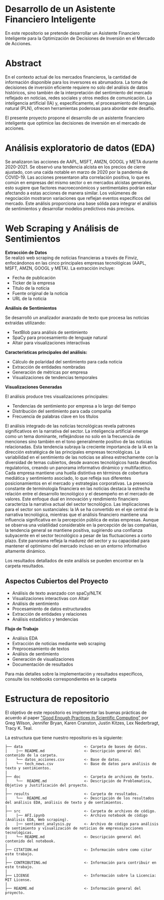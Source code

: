 # Desarrollo de un Asistente Financiero Inteligente

En este repositorio se pretende desarrollar un Asistente Financiero Inteligente para la Optimización de Decisiones de Inversión en el Mercado de Acciones.

# Abstract

En el contexto actual de los mercados financieros, la cantidad de información disponible para los inversores es abrumadora. La toma de decisiones de inversión eficiente requiere no solo del análisis de datos históricos, sino también de la interpretación del sentimiento del mercado reflejado en noticias, redes sociales y otros medios de comunicación. La inteligencia artificial (IA) y, específicamente, el 
procesamiento del lenguaje natural (PLN), ofrecen herramientas poderosas para abordar este desafío.

El presente proyecto propone el desarrollo de un asistente financiero inteligente que optimice las decisiones de inversión en el mercado de acciones.

# Análisis exploratorio de datos (EDA)

Se analizaron las acciones de AAPL, MSFT, AMZN, GOOGL y META durante 2020-2021. Se observó una tendencia alcista en los precios de cierre ajustado, con una caída notable en marzo de 2020 por la pandemia de COVID-19. Las acciones presentaron alta correlación positiva, lo que es común en empresas del mismo sector o en mercados alcistas generales, esto sugiere que factores macroeconómicos y sentimentales podrían estar afectando a estas acciones de manera similar. Los volúmenes de negociación mostraron variaciones que reflejan eventos específicos del mercado. Este análisis proporciona una base sólida para integrar el análisis de sentimientos y desarrollar modelos predictivos más precisos.

# Web Scraping y Análisis de Sentimientos
**Extracción de Datos**  
Se realizó web scraping de noticias financieras a través de Finviz, enfocándonos en las cinco principales empresas tecnológicas (AAPL, MSFT, AMZN, GOOGL y META). La extracción incluye:

- Fecha de publicación
- Ticker de la empresa
- Título de la noticia
- Fuente original de la noticia
- URL de la noticia

**Análisis de Sentimientos**  

Se desarrolló un analizador avanzado de texto que procesa las noticias extraídas utilizando:  

- TextBlob para análisis de sentimiento
- SpaCy para procesamiento de lenguaje natural
- Altair para visualizaciones interactivas

**Características principales del análisis:**  

- Cálculo de polaridad del sentimiento para cada noticia
- Extracción de entidades nombradas
- Generación de métricas por empresa
- Visualizaciones de tendencias temporales

**Visualizaciones Generadas**  

El análisis produce tres visualizaciones principales:  

- Tendencias de sentimiento por empresa a lo largo del tiempo
- Distribución del sentimiento para cada compañía
- Frecuencia de palabras clave en los títulos


El análisis integrado de las noticias tecnológicas revela patrones significativos en la narrativa del sector. La inteligencia artificial emerge como un tema dominante, reflejándose no solo en la frecuencia de menciones sino también en el tono generalmente positivo de las noticias relacionadas. Esta tendencia subraya la creciente importancia de la IA en la dirección estratégica de las principales empresas tecnológicas. La variabilidad en el sentimiento de las noticias se alinea estrechamente con la diversidad de temas cubiertos, desde avances tecnológicos hasta desafíos regulatorios, creando un panorama informativo dinámico y multifacético.
Cada empresa mantiene una huella distintiva en términos de cobertura mediática y sentimiento asociado, lo que refleja sus diferentes posicionamientos en el mercado y estrategias corporativas. La presencia constante de terminología financiera en las noticias destaca la estrecha relación entre el desarrollo tecnológico y el desempeño en el mercado de valores. Este enfoque dual en innovación y rendimiento financiero caracteriza la narrativa actual del sector tecnológico.
Las implicaciones para el sector son sustanciales: la IA se ha convertido en el eje central de la narrativa tecnológica, mientras que el análisis financiero mantiene una influencia significativa en la percepción pública de estas empresas. Aunque se observa una volatilidad considerable en la percepción de las compañías, la tendencia general se mantiene positiva, sugiriendo una confianza subyacente en el sector tecnológico a pesar de las fluctuaciones a corto plazo. Este panorama refleja la madurez del sector y su capacidad para mantener el optimismo del mercado incluso en un entorno informativo altamente dinámico.

Los resultados detallados de este análisis se pueden encontrar en la carpeta resultados.  

## Aspectos Cubiertos del Proyecto

- Análisis de texto avanzado con spaCy/NLTK
- Visualizaciones interactivas con Altair
- Análisis de sentimiento
- Procesamiento de datos estructurados
- Extracción de entidades y relaciones
- Análisis estadístico y tendencias

**Flujo de Trabajo**

- Análisis EDA
- Extracción de noticias mediante web scraping
- Preprocesamiento de textos
- Análisis de sentimiento
- Generación de visualizaciones
- Documentación de resultados

Para más detalles sobre la implementación y resultados específicos, consulte los notebooks correspondientes en la carpeta



# Estructura de repositorio

El objetivo de este repositorio es implementar las buenas prácticas de acuerdo al paper ["Good Enough Practices in Scientific Computing"](https://arxiv.org/abs/1609.00037) por Greg Wilson, Jennifer Bryan, Karen Cranston, Justin Kitzes, Lex Nederbragt, Tracy K. Teal.

La estructura que tiene nuestro repositorio es la siguiente:
    
    ├── data                            <- Carpeta de bases de datos.  
    |    |── README.md                  <- Descripción general del contenido de la carpeta.
    |    └── datos_acciones.csv         <- Base de datos.  
    |    └── tech_news.csv              <- Base de datos para análisis de texto y sentimientos.  
    |      
    ├── doc                             <- Carpeta de archivos de texto.
    |    └──  README.md                 <- Descripción de Problematica, Objetivo y Justificación del proyecto.
    |
    ├── results                         <- Carpeta de resultados.  
    |    └──  README.md                 <- Descripción de los resultados del análisis EDA, análisis de texto y de sentimientos.
    |  
    ├── src                             <- Carpeta de archivos de código.    
    |    |── AFI.ipynb                  <- Archivo notebook de código (Análisis EDA, Web scraping).
    |    |── sentiment_analysis.py      <- Archivo de código para análisis de sentimiento y visualización de noticias de empresas/acciones tecnológicas.
    |    └── README.md                  <- Descripción general del contenido del notebook.
    |  
    ├── CITATION.md                     <- Información sobre como citar este trabajo.  
    |  
    ├── CONTRIBUTING.md                 <- Información para contribuir en este trabajo.  
    |   
    ├── LICENSE                         <- Información sobre la Licencia: MIT License.  
    |  
    ├── README.md                       <- Información general del proyecto.

